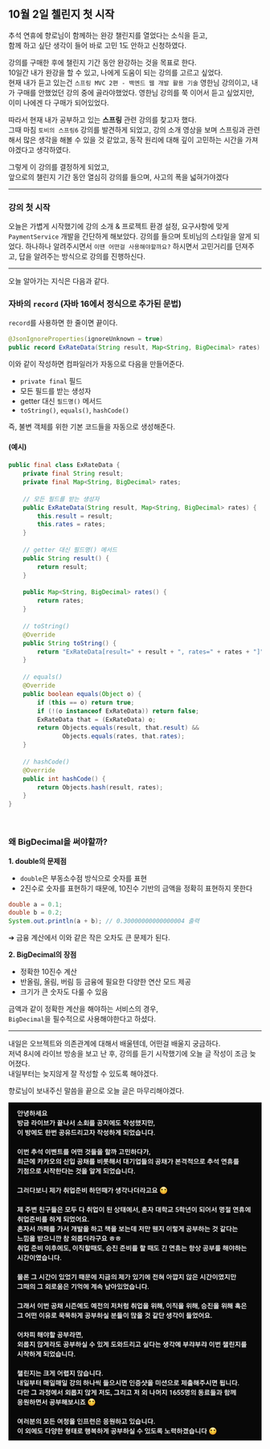 ## 10월 2일 첼린지 첫 시작

추석 연휴에 향로님이 함께하는 완강 챌린지를 열었다는 소식을 듣고,  
함께 하고 싶단 생각이 들어 바로 고민 1도 안하고 신청하였다.

강의를 구매한 후에 챌린지 기간 동안 완강하는 것을 목표로 한다.  
10일간 내가 완강을 할 수 있고, 나에게 도움이 되는 강의를 고르고 싶었다.  
현재 내가 듣고 있는건 `스프링 MVC 2편 - 백엔드 웹 개발 활용 기술` 영한님 강의이고, 내가 구매를 안했었던 강의 중에 골라야했었다. 영한님 강의를 쭉 이어서 듣고 싶었지만, 이미 나에겐 다 구매가 되어있었다.

따라서 현재 내가 공부하고 있는 **스프링** 관련 강의를 찾고자 했다.  
그때 마침 `토비의 스프링6` 강의를 발견하게 되었고, 강의 소개 영상을 보며 스프링과 관련해서 많은 생각을 해볼 수 있을 것 같았고, 동작 원리에 대해 깊이 고민하는 시간을 가져야겠다고 생각하였다.

그렇게 이 강의를 결정하게 되었고,  
앞으로의 챌린지 기간 동안 열심히 강의를 들으며, 사고의 폭을 넓혀가야겠다

---

### 강의 첫 시작

오늘은 가볍게 시작했기에 강의 소개 & 프로젝트 환경 설정, 요구사항에 맞게 `PaymentService` 개발을 간단하게 해보았다. 강의를 들으며 토비님의 스타일을 알게 되었다. 하나하나 알려주시면서 `이땐 어떤걸 사용해야할까요?` 하시면서 고민거리를 던져주고, 답을 알려주는 방식으로 강의를 진행하신다.

---

오늘 알아가는 지식은 다음과 같다.

### 자바의 `record` (자바 16에서 정식으로 추가된 문법)

`record`를 사용하면 한 줄이면 끝이다.

```java
@JsonIgnoreProperties(ignoreUnknown = true)
public record ExRateData(String result, Map<String, BigDecimal> rates) {}
```

이와 같이 작성하면 컴파일러가 자동으로 다음을 만들어준다.

- `private final` 필드
- 모든 필드를 받는 생성자
- getter 대신 `필드명()` 메서드
- `toString()`, `equals()`, `hashCode()`

즉, 불변 객체를 위한 기본 코드들을 자동으로 생성해준다.

#### (예시)

```java
public final class ExRateData {
    private final String result;
    private final Map<String, BigDecimal> rates;

    // 모든 필드를 받는 생성자
    public ExRateData(String result, Map<String, BigDecimal> rates) {
        this.result = result;
        this.rates = rates;
    }

    // getter 대신 필드명() 메서드
    public String result() {
        return result;
    }

    public Map<String, BigDecimal> rates() {
        return rates;
    }

    // toString()
    @Override
    public String toString() {
        return "ExRateData[result=" + result + ", rates=" + rates + "]";
    }

    // equals()
    @Override
    public boolean equals(Object o) {
        if (this == o) return true;
        if (!(o instanceof ExRateData)) return false;
        ExRateData that = (ExRateData) o;
        return Objects.equals(result, that.result) &&
               Objects.equals(rates, that.rates);
    }

    // hashCode()
    @Override
    public int hashCode() {
        return Objects.hash(result, rates);
    }
}
```

<br>

### 왜 BigDecimal을 써야할까?

**1. double의 문제점**

- `double`은 부동소수점 방식으로 숫자를 표현
- 2진수로 숫자를 표현하기 때문에, 10진수 기반의 금액을 정확히 표현하지 못한다

```java
double a = 0.1;
double b = 0.2;
System.out.println(a + b); // 0.30000000000000004 출력
```

➔ 금융 계산에서 이와 같은 작은 오차도 큰 문제가 된다.

**2. BigDecimal의 장점**

- 정확한 10진수 계산
- 반올림, 올림, 버림 등 금융에 필요한 다양한 연산 모드 제공
- 크기가 큰 숫자도 다룰 수 있음

금액과 같이 정확한 계산을 해야하는 서비스의 경우,  
`BigDecimal`을 필수적으로 사용해야한다고 하셨다.

---

내일은 오브젝트와 의존관계에 대해서 배울텐데, 어떤걸 배울지 궁금하다.  
저녁 8시에 라이브 방송을 보고 난 후, 강의를 듣기 시작했기에 오늘 글 작성이 조금 늦어졌다.  
내일부터는 늦지않게 잘 작성할 수 있도록 해야겠다.

향로님이 보내주신 말씀을 끝으로 오늘 글은 마무리해야겠다.

![향로님의 챌린지 첫 시작 말씀](/assets/img/challenge.jpeg)
